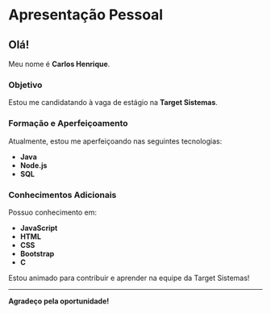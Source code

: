 # Apresentação Pessoal

## Olá! 
Meu nome é **Carlos Henrique**.

### Objetivo
Estou me candidatando à vaga de estágio na **Target Sistemas**.

### Formação e Aperfeiçoamento
Atualmente, estou me aperfeiçoando nas seguintes tecnologias:
- **Java**
- **Node.js**
- **SQL**

### Conhecimentos Adicionais
Possuo conhecimento em:
- **JavaScript**
- **HTML**
- **CSS**
- **Bootstrap**
- **C**

Estou animado para contribuir e aprender na equipe da Target Sistemas!

---

**Agradeço pela oportunidade!**
